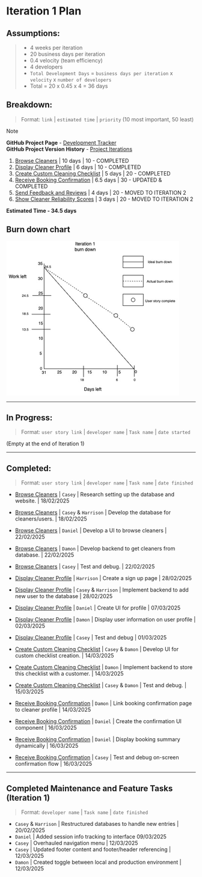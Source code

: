 # Iteration 1 Plan

## Assumptions:
> - 4 weeks per iteration  
> - 20 business days per iteration  
> - 0.4 velocity (team efficiency)  
> - 4 developers  
> - `Total Development Days` = `business days per iteration` x `velocity` x `number of developers`  
> - Total = 20 x 0.45 x 4 = 36 days  

## Breakdown:
> Format: `link` | `estimated time` | `priority` (10 most important, 50 least)

> [!Note]
> **GitHub Project Page** - [Development Tracker](https://github.com/users/Casey-Summers/projects/1) <br>
> **GitHub Project Version History** - [Project Iterations](/major_component_designs/github_pages_timeline.md)

1. [Browse Cleaners](/user_stories/user_story_browse_cleaners.md) | 10 days | 10 - COMPLETED
2. [Display Cleaner Profile](//user_stories/user_story_display_cleaner_profile.md) | 6 days | 10 - COMPLETED
3. [Create Custom Cleaning Checklist](/user_stories/user_story_create_custom_cleaning_checklist.md) | 5 days | 20 - COMPLETED
4. [Receive Booking Confirmation](/user_stories/user_story_receive_booking_confirmation.md) | 6.5 days | 30 - UPDATED & COMPLETED
5. [Send Feedback and Reviews](/user_stories/user_story_send_feedback_and_reviews.md) | 4 days | 20 - MOVED TO ITERATION 2  
6. [Show Cleaner Reliability Scores](/user_stories/user_story_show_cleaner_reliability_scores.md) | 3 days | 20 - MOVED TO ITERATION 2  

**Estimated Time - 34.5 days**

## Burn down chart
![Burn down chart](/iterations/images/iteration_1_burn_down_1.jpg)

---

## In Progress:
> Format: `user story link` | `developer name` | `Task name` | `date started`

(Empty at the end of Iteration 1)

---

## Completed:
> Format: `user story link` | `developer name` | `Task name` | `date finished`

* [Browse Cleaners](/user_stories/user_story_browse_cleaners.md) | `Casey` | Research setting up the database and website. | 18/02/2025  
* [Browse Cleaners](/user_stories/user_story_browse_cleaners.md) | `Casey` & `Harrison` | Develop the database for cleaners/users. | 18/02/2025  
* [Browse Cleaners](/user_stories/user_story_browse_cleaners.md) | `Daniel` | Develop a UI to browse cleaners | 22/02/2025  
* [Browse Cleaners](/user_stories/user_story_browse_cleaners.md) | `Damon` | Develop backend to get cleaners from database. | 22/02/2025  
* [Browse Cleaners](/user_stories/user_story_browse_cleaners.md) | `Casey` | Test and debug. | 22/02/2025  

* [Display Cleaner Profile](/user_stories/user_story_display_cleaner_profile.md) | `Harrison` | Create a sign up page | 28/02/2025  
* [Display Cleaner Profile](/user_stories/user_story_display_cleaner_profile.md) | `Casey` & `Harrison` | Implement backend to add new user to the database | 28/02/2025  
* [Display Cleaner Profile](/user_stories/user_story_display_cleaner_profile.md) | `Daniel` | Create UI for profile | 07/03/2025  
* [Display Cleaner Profile](/user_stories/user_story_display_cleaner_profile.md) | `Damon` | Display user information on user profile | 02/03/2025  
* [Display Cleaner Profile](/user_stories/user_story_display_cleaner_profile.md) | `Casey` | Test and debug | 01/03/2025  

* [Create Custom Cleaning Checklist](/user_stories/user_story_create_custom_cleaning_checklist.md) | `Casey` & `Damon` | Develop UI for custom checklist creation. | 14/03/2025  
* [Create Custom Cleaning Checklist](/user_stories/user_story_create_custom_cleaning_checklist.md) | `Damon` | Implement backend to store this checklist with a customer. | 14/03/2025  
* [Create Custom Cleaning Checklist](/user_stories/user_story_create_custom_cleaning_checklist.md) | `Casey` & `Damon` | Test and debug. | 15/03/2025

* [Receive Booking Confirmation](/user_stories/user_story_receive_booking_confirmation.md) | `Damon` | Link booking confirmation page to cleaner profile | 14/03/2025 
* [Receive Booking Confirmation](/user_stories/user_story_receive_booking_confirmation.md) | `Daniel` | Create the confirmation UI component | 16/03/2025 
* [Receive Booking Confirmation](/user_stories/user_story_receive_booking_confirmation.md) | `Daniel` | Display booking summary dynamically | 16/03/2025
* [Receive Booking Confirmation](/user_stories/user_story_receive_booking_confirmation.md) | `Casey` | Test and debug on-screen confirmation flow | 16/03/2025

---

## Completed Maintenance and Feature Tasks (Iteration 1)
> Format: `developer name` | `Task name` | `date finished`

* `Casey` & `Harrison` | Restructured databases to handle new entries | 20/02/2025
* `Daniel` | Added session info tracking to interface 09/03/2025
* `Casey` | Overhauled navigation menu | 12/03/2025  
* `Casey` | Updated footer content and footer/header referencing | 12/03/2025
* `Damon` | Created toggle between local and production environment | 12/03/2025
